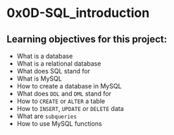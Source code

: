 # 0x0D-SQL_introduction

## Learning objectives for this project:
- What is a database
- What is a relational database
- What does SQL stand for
- What is MySQL
- How to create a database in MySQL
- What does `DDL` and `DML` stand for
- How to `CREATE` or `ALTER` a table
- How to `INSERT`, `UPDATE` or `DELETE` data
- What are `subqueries`
- How to use MySQL functions
